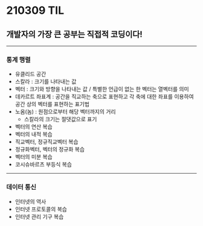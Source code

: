# 210309 TIL
## 개발자의 가장 큰 공부는 직접적 코딩이다!
---------------------------------
### 통계 행렬
  * 유클리드 공간
  * 스칼라 : 크기를 나타내는 값
  * 벡터 : 크기와 방향을 나타내는 값 / 특별한 언급이 없는 한 벡터는 열벡터를 의미
  * 데카르트 좌표계 : 공간을 직교하는 축으로 표현하고 각 축에 대한 좌표를 이용하여 공간 상의 벡터를 표현하는 표기법
  * 노옴(놈) : 원점으로부터 해당 벡터까지의 거리
       * 스칼라의 크기는 절댓값으로 표기
  * 벡터의 연산 복습
  * 벡터의 내적 복습
  * 직교벡터, 정규직교벡터 복습
  * 정규화벡터, 벡터의 정규화 복습
  * 벡터의 미분 복습
  * 코시슈바르츠 부등식 복습
--------------------------------
### 데이터 통신
 * 인터넷의 역사
 * 인터넷 프로토콜의 복습
 * 인터넷 관리 기구 복습
